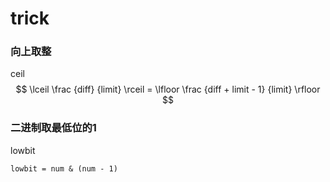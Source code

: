 # trick

### 向上取整
ceil
$$  \lceil \frac {diff} {limit}  \rceil = \lfloor \frac {diff + limit - 1} {limit} \rfloor $$


### 二进制取最低位的1
lowbit  

`lowbit = num & (num - 1)`